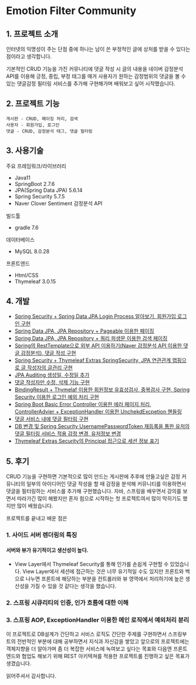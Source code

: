 # Emotion Filter Community
## 1. 프로젝트 소개
인터넷의 익명성이 주는 단점 중에 하나는 남이 쓴 부정적인 글에 상처를 받을 수 있다는 점이라고 생각합니다.

기본적인 CRUD 기능을 가진 커뮤니티에 댓글 작성 시 글의 내용을 네이버 감정분석 API를 이용해 긍정, 중립, 부정 태그를 매겨 사용자가 원하는 감정범위의 댓글을 볼 수 있는 댓글감정 필터링 서비스를 추가해 구현해가며 배워보고 싶어 시작했습니다.

## 2. 프로젝트 기능
    게시판 - CRUD, 페이징 처리, 검색
    사용자 - 회원가입, 로그인
    댓글 - CRUD, 감정분석 태그, 댓글 필터링
## 3. 사용기술
주요 프레임워크/라이브러리
- Java11
- SpringBoot 2.7.6
- JPA(Spring Data JPA) 5.6.14
- Spring Security 5.7.5
- Naver Clover Sentiment 감정분석 API

빌드툴
- gradle 7.6

데이터베이스
- MySQL 8.0.28

프론트엔드
- Html/CSS
- Thymeleaf 3.0.15

## 4. 개발
- [Spring Security + Spring Data JPA Login Process 알아보기, 회원가입 로그인 구현](https://anythingis.tistory.com/79)
- [Spring Data JPA, JPA Repository + Pageable 이용한 페이징](https://anythingis.tistory.com/80)
- [Spring Data JPA, JPA Repository + 쿼리 파생문 이용한 검색 페이징](https://anythingis.tistory.com/81)
- [Spring의 RestTemplate으로 외부 API 이용하기(Naver 감정분석 API 이용한 댓글 감정분석), 댓글 작성 구현](https://anythingis.tistory.com/82)
- [Spring Security + Thymeleaf Extras SpringSecurity, JPA 연관관계 맵핑으로 글 작성자의 글관리 구현](https://anythingis.tistory.com/83)
- [JPA Auditing 생성일, 수정일 추가](https://anythingis.tistory.com/84)
- [댓글 작성자만 수정, 삭제 기능 구현](https://anythingis.tistory.com/86)
- [BindingResult + Thymelaf 이용한 회원정보 유효성검사, 중복검사 구현, Spring Security 이용한 로그인 예외 처리 구현](https://anythingis.tistory.com/87)
- [Spring Boot Basic Error Controller 이용한 에러 페이지 처리, ControllerAdvier + ExceptionHandler 이용한 UnchekdExcpetion 핸들링](https://anythingis.tistory.com/89)
- [댓글 서비스 내에 댓글 필터링 구현](https://anythingis.tistory.com/89)
- [DB 변경 및 Spring Security UsernamePasswordToken 재등록을 통한 유저의 댓글 필터링 서비스 적용 감정 변경, 유저정보 변경](https://anythingis.tistory.com/90)
- [Thymeleaf Extras Security의 Principal 접근으로 세션 정보 표기](https://anythingis.tistory.com/91)
## 5. 후기
CRUD 기능을 구현하면 기본적으로 많이 만드는 게시판에 추후에 만들고싶은 감정 커뮤니티의 일부의 아이디어인 댓글 작성을 할 때 감정을 분석해 커뮤니티를 이용하면서 댓글을 필터링하는 서비스를 추가해 구현했습니다. 
자바, 스프링을 배우면서 강의를 보면서 따라가긴 많이 해봤지만 혼자 힘으로 시작하는 첫 프로젝트여서 많이 막히기도 했지만 많이 배웠습니다.

프로젝트를 끝내고 배운 점은
### 1. 사이드 서버 렌더링의 특징
#### 서버와 뷰가 유기적이고 생산성이 높다.
- View Layer에서 Thymeleaf Security를 통해 인가를 손쉽게 구현할 수 있었습니다. View Layer에서 세션에 접근하는 것은 너무 유기적일 수도 있지만 프론트와 백으로 나누면 프론트에 해당하는 부분을 컨트롤러와 뷰 영역에서 처리하기에 높은 생산성을 가질 수 있을 것 같다는 생각을 했습니다.

### 2. 스프링 시큐리티의 인증, 인가 흐름에 대한 이해
### 3. 스프링 AOP, ExceptionHandler 이용한 메인 로직에서 예외처리 분리

이 프로젝트로 DB설계가 간단하고 서비스 로직도 간단한 주제를 구현하면서 스프링부트의 전반적인 부분에 대해 공부하면서 지식과 자신감을 쌓았고 앞으로의 프로젝트에는 객체지향을 더 알아가며 좀 더 복잡한 서비스에 녹여보고 싶다는 목표와 다음엔 프론트엔드와 협업도 해보기 위해 REST 아키텍쳐를 적용한 프로젝트롤 진행하고 싶은 목표가 생겼습니다.

읽어주셔서 감사합니다.
